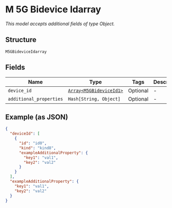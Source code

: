 
# M 5G Bidevice Idarray

*This model accepts additional fields of type Object.*

## Structure

`M5GBideviceIdarray`

## Fields

| Name | Type | Tags | Description |
|  --- | --- | --- | --- |
| `device_id` | [`Array<M5GBideviceId1>`](../../doc/models/m-5g-bidevice-id-1.md) | Optional | - |
| `additional_properties` | `Hash[String, Object]` | Optional | - |

## Example (as JSON)

```json
{
  "deviceId": [
    {
      "id": "id0",
      "kind": "kind8",
      "exampleAdditionalProperty": {
        "key1": "val1",
        "key2": "val2"
      }
    }
  ],
  "exampleAdditionalProperty": {
    "key1": "val1",
    "key2": "val2"
  }
}
```

